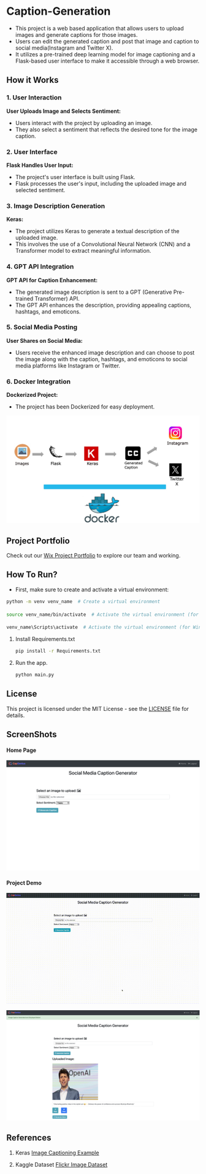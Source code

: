 # Caption-Generation
- This project is a web based application that allows users to upload images and generate captions for those images. 
- Users can edit the generated caption and post that image and caption to social media(Instagram and Twitter X).
- It utilizes a pre-trained deep learning model for image captioning and a Flask-based user interface to make it accessible through a web browser.

## How it Works

### 1. User Interaction

 **User Uploads Image and Selects Sentiment:**
   - Users interact with the project by uploading an image.
   - They also select a sentiment that reflects the desired tone for the image caption.

### 2. User Interface

 **Flask Handles User Input:**
   - The project's user interface is built using Flask.
   - Flask processes the user's input, including the uploaded image and selected sentiment.

### 3. Image Description Generation

 **Keras:**
   - The project utilizes Keras to generate a textual description of the uploaded image.
   - This involves the use of a Convolutional Neural Network (CNN) and a Transformer model to extract meaningful information.

### 4. GPT API Integration

 **GPT API for Caption Enhancement:**
   - The generated image description is sent to a GPT (Generative Pre-trained Transformer) API.
   - The GPT API enhances the description, providing appealing captions, hashtags, and emoticons.

### 5. Social Media Posting

 **User Shares on Social Media:**
   - Users receive the enhanced image description and can choose to post the image along with the caption, hashtags, and emoticons to social media platforms like Instagram or Twitter.

### 6. Docker Integration

 **Dockerized Project:**
   - The project has been Dockerized for easy deployment.

![Working](Working.jpeg)

## Project Portfolio

Check out our [Wix Project Portfolio](https://sdntbhardwaj.wixsite.com/cap-genius) to explore our team and working.

## How To Run?

- First, make sure to create and activate a virtual environment:

```bash
python -m venv venv_name  # Create a virtual environment

source venv_name/bin/activate  # Activate the virtual environment (for macOS/Linux)
      
venv_name\Scripts\activate  # Activate the virtual environment (for Windows) 
```
1. Install Requirements.txt

    ```bash 
    pip install -r Requirements.txt
    ```

2. Run the app.

      ```bash
      python main.py
      ```

## License

This project is licensed under the MIT License - see the [LICENSE](LICENSE) file for details.

## ScreenShots

#### Home Page
![Home Page](Homepage.PNG)

#### Project Demo
![Demo](Demo.gif)

![Demo1](Demo1.png)

## References

1. Keras [Image Captioning Example](https://keras.io/examples/vision/image_captioning/)

2. Kaggle Dataset [Flickr Image Dataset](https://www.kaggle.com/datasets/hsankesara/flickr-image-dataset)
